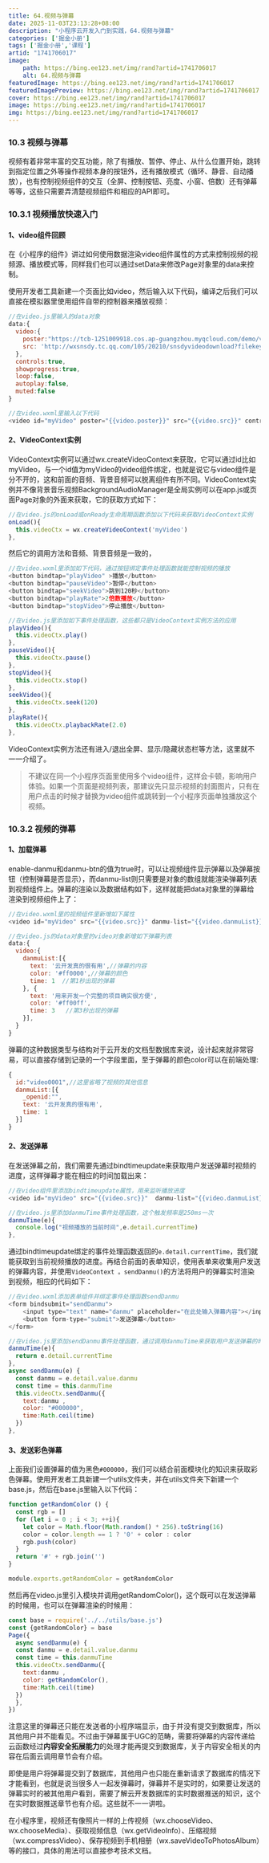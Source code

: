 ```yaml
---
title: 64.视频与弹幕
date: 2025-11-03T23:13:28+08:00
description: "小程序云开发入门到实践，64.视频与弹幕"
categories: ['掘金小册']
tags: ['掘金小册','课程']
artid: "1741706017"
image:
    path: https://bing.ee123.net/img/rand?artid=1741706017
    alt: 64.视频与弹幕
featuredImage: https://bing.ee123.net/img/rand?artid=1741706017
featuredImagePreview: https://bing.ee123.net/img/rand?artid=1741706017
cover: https://bing.ee123.net/img/rand?artid=1741706017
image: https://bing.ee123.net/img/rand?artid=1741706017
img: https://bing.ee123.net/img/rand?artid=1741706017
---
```


### 10.3 视频与弹幕
视频有着非常丰富的交互功能，除了有播放、暂停、停止、从什么位置开始，跳转到指定位置之外等操作视频本身的按钮外，还有播放模式（循环、静音、自动播放），也有控制视频组件的交互（全屏、控制按钮、亮度、小窗、倍数）还有弹幕等等，这些只需要弄清楚视频组件和相应的API即可。

### 10.3.1 视频播放快速入门
#### 1、video组件回顾
在《小程序的组件》讲过如何使用数据渲染video组件属性的方式来控制视频的视频源、播放模式等，同样我们也可以通过setData来修改Page对象里的data来控制。

使用开发者工具新建一个页面比如video，然后输入以下代码，编译之后我们可以直接在模拟器里使用组件自带的控制器来播放视频：
```javascript
//在video.js里输入的data对象
data:{
  video:{
    poster:"https://tcb-1251009918.cos.ap-guangzhou.myqcloud.com/demo/video.png",
    src: 'http://wxsnsdy.tc.qq.com/105/20210/snsdyvideodownload?filekey=30280201010421301f0201690402534804102ca905ce620b1241b726bc41dcff44e00204012882540400&bizid=1023&hy=SH&fileparam=302c020101042530230204136ffd93020457e3c4ff02024ef202031e8d7f02030f42400204045a320a0201000400',
  },
  controls:true,
  showprogress:true,
  loop:false,
  autoplay:false,
  muted:false
}

//在video.wxml里输入以下代码
<video id="myVideo" poster="{{video.poster}}" src="{{video.src}}" controls="{{controls}}" show-progress="{{showprogress}}" loop="{{loop}}" autoplay="{{autoplay}}" muted="{{muted}}"></video>
```

#### 2、VideoContext实例
VideoContext实例可以通过wx.createVideoContext来获取，它可以通过id比如myVideo，与一个id值为myVideo的video组件绑定，也就是说它与video组件是分不开的，这和前面的音频、背景音频可以脱离组件有所不同。VideoContext实例并不像背景音乐视频BackgroundAudioManager是全局实例可以在app.js或页面Page对象的外面来获取，它的获取方式如下：
```javascript
//在video.js的onLoad或onReady生命周期函数添加以下代码来获取VideoContext实例
onLoad(){
  this.videoCtx = wx.createVideoContext('myVideo')
},
```
然后它的调用方法和音频、背景音频是一致的，
```javascript
//在video.wxml里添加如下代码，通过按钮绑定事件处理函数就能控制视频的播放
<button bindtap="playVideo" >播放</button>
<button bindtap="pauseVideo">暂停</button>
<button bindtap="seekVideo">跳到120秒</button>
<button bindtap="playRate">2倍数播放</button>
<button bindtap="stopVideo">停止播放</button>

//在video.js里添加如下事件处理函数，这些都只是VideoContext实例方法的应用
playVideo(){
  this.videoCtx.play()
},
pauseVideo(){
  this.videoCtx.pause()
},
stopVideo(){
  this.videoCtx.stop()
},
seekVideo(){
  this.videoCtx.seek(120)
},
playRate(){
  this.videoCtx.playbackRate(2.0)
},
```
VideoContext实例方法还有进入/退出全屏、显示/隐藏状态栏等方法，这里就不一一介绍了。

>不建议在同一个小程序页面里使用多个video组件，这样会卡顿，影响用户体验。如果一个页面是视频列表，那建议先只显示视频的封面图片，只有在用户点击的时候才替换为video组件或跳转到一个小程序页面单独播放这个视频。

### 10.3.2 视频的弹幕
#### 1、加载弹幕
enable-danmu和danmu-btn的值为true时，可以让视频组件显示弹幕以及弹幕按钮（控制弹幕是否显示），而danmu-list则只需要是对象的数组就能渲染弹幕列表到视频组件上。弹幕的渲染以及数据结构如下，这样就能把data对象里的弹幕给渲染到视频组件上了：

```javascript
//在video.wxml里的视频组件里新增如下属性
<video id="myVideo" src="{{video.src}}" danmu-list="{{video.danmuList}}" danmu-btn enable-danmu></video>

//在video.js的data对象里的video对象新增如下弹幕列表
data:{
  video:{
    danmuList:[{
      text: '云开发真的很有用',//弹幕的内容
      color: '#ff0000',//弹幕的颜色
      time: 1  //第1秒出现的弹幕
    }, {
      text: '用来开发一个完整的项目确实很方便',
      color: '#ff00ff',
      time: 3   //第3秒出现的弹幕
    }],
  }
}
```
弹幕的这种数据类型与结构对于云开发的文档型数据库来说，设计起来就非常容易，可以直接存储到记录的一个字段里面，至于弹幕的颜色color可以在前端处理:
```javascript
{
  id:"video0001",//这里省略了视频的其他信息
  danmuList:[{
    _openid:"",
    text: '云开发真的很有用',
    time: 1 
  }]
}
```

#### 2、发送弹幕
在发送弹幕之前，我们需要先通过bindtimeupdate来获取用户发送弹幕时视频的进度，这样弹幕才能在相应的时间加载出来：
```javascript
//在video组件里添加bindtimeupdate属性，用来监听播放进度
<video id="myVideo" src="{{video.src}}"  danmu-list="{{video.danmuList}}" danmu-btn enable-danmu bindtimeupdate="danmuTime"></video>

//在video.js里添加danmuTime事件处理函数，这个触发频率是250ms一次
danmuTime(e){
  console.log("视频播放的当前时间",e.detail.currentTime)
},
```

通过bindtimeupdate绑定的事件处理函数返回的`e.detail.currentTime`，我们就能获取到当前视频播放的进度。再结合前面的表单知识，使用表单来收集用户发送的弹幕内容，并使用`VideoContext 。sendDanmu()`的方法将用户的弹幕实时渲染到视频，相应的代码如下：
```javascript
//在video.wxml添加表单组件并绑定事件处理函数sendDanmu
<form bindsubmit="sendDanmu">
	<input type="text" name="danmu" placeholder="在此处输入弹幕内容"></input>
	<button form-type="submit">发送弹幕</button>
</form>

//在video.js里添加sendDanmu事件处理函数，通过调用danmuTime来获取用户发送弹幕的时间
danmuTime(e){
  return e.detail.currentTime
},
async sendDanmu(e) { 
  const danmu = e.detail.value.danmu
  const time = this.danmuTime
  this.videoCtx.sendDanmu({
    text:danmu ,
    color: "#000000",
    time:Math.ceil(time)
  })
},
```

#### 3、发送彩色弹幕
上面我们设置弹幕的值为黑色`#000000`，我们可以结合前面模块化的知识来获取彩色弹幕。使用开发者工具新建一个utils文件夹，并在utils文件夹下新建一个base.js，然后在base.js里输入以下代码：
```javascript
function getRandomColor () {
  const rgb = []
  for (let i = 0 ; i < 3; ++i){
    let color = Math.floor(Math.random() * 256).toString(16)
    color = color.length == 1 ? '0' + color : color
    rgb.push(color)
  }
  return '#' + rgb.join('')
}

module.exports.getRandomColor = getRandomColor
```
然后再在video.js里引入模块并调用getRandomColor()，这个既可以在发送弹幕的时候用，也可以在弹幕渲染的时候用：
```javascript
const base = require('../../utils/base.js')
const {getRandomColor} = base
Page({
  async sendDanmu(e) { 
  const danmu = e.detail.value.danmu
  const time = this.danmuTime
  this.videoCtx.sendDanmu({
    text:danmu ,
    color: getRandomColor(),
    time:Math.ceil(time)
  })
  },
})
```
注意这里的弹幕还只能在发送者的小程序端显示，由于并没有提交到数据库，所以其他用户并不能看见。不过由于弹幕属于UGC的范畴，需要将弹幕的内容传递给云函数经过**内容安全拓展能力**的处理才能再提交到数据库，关于内容安全相关的内容在后面云调用章节会有介绍。

即使是用户将弹幕提交到了数据库，其他用户也只能在重新请求了数据库的情况下才能看到，也就是说当很多人一起发弹幕时，弹幕并不是实时的，如果要让发送的弹幕实时的被其他用户看到，需要了解云开发数据库的实时数据推送的知识，这个在实时数据推送章节也有介绍。这些就不一一讲啦。

在小程序里，视频还有像照片一样的上传视频（wx.chooseVideo、wx.chooseMedia）、获取视频信息（wx.getVideoInfo）、压缩视频（wx.compressVideo）、保存视频到手机相册（wx.saveVideoToPhotosAlbum）等的接口，具体的用法可以直接参考技术文档。